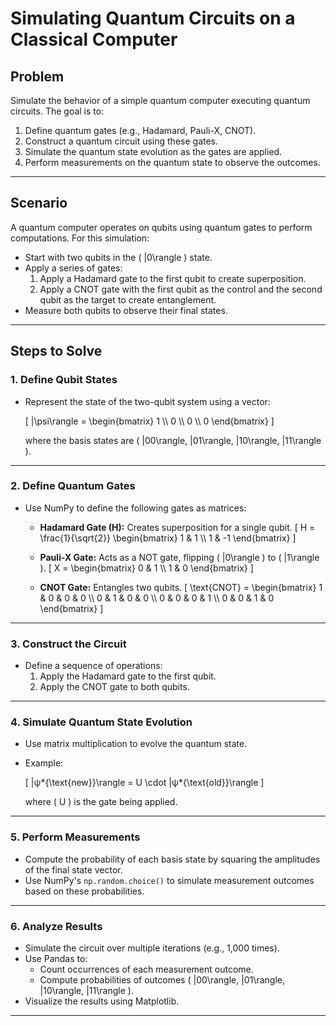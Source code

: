 # Simulating Quantum Circuits on a Classical Computer

## **Problem**

Simulate the behavior of a simple quantum computer executing quantum circuits. The goal is to:

1. Define quantum gates (e.g., Hadamard, Pauli-X, CNOT).
2. Construct a quantum circuit using these gates.
3. Simulate the quantum state evolution as the gates are applied.
4. Perform measurements on the quantum state to observe the outcomes.

---

## **Scenario**

A quantum computer operates on qubits using quantum gates to perform computations. For this simulation:

- Start with two qubits in the \( |0\rangle \) state.
- Apply a series of gates:
  1. Apply a Hadamard gate to the first qubit to create superposition.
  2. Apply a CNOT gate with the first qubit as the control and the second qubit as the target to create entanglement.
- Measure both qubits to observe their final states.

---

## **Steps to Solve**

### **1. Define Qubit States**

- Represent the state of the two-qubit system using a vector:

  \[ |\psi\rangle = \begin{bmatrix} 1 \\\ 0 \\\ 0 \\\ 0 \end{bmatrix} \]

  where the basis states are \( |00\rangle, |01\rangle, |10\rangle, |11\rangle \).

---

### **2. Define Quantum Gates**

- Use NumPy to define the following gates as matrices:

  - **Hadamard Gate (H):** Creates superposition for a single qubit.
    \[
    H = \frac{1}{\sqrt{2}} \begin{bmatrix}
    1 & 1 \\\ 1 & -1
    \end{bmatrix}
    \]

  - **Pauli-X Gate:** Acts as a NOT gate, flipping \( |0\rangle \) to \( |1\rangle \).
    \[
    X = \begin{bmatrix}
    0 & 1 \\\ 1 & 0
    \end{bmatrix}
    \]

  - **CNOT Gate:** Entangles two qubits.
    \[
    \text{CNOT} = \begin{bmatrix}
    1 & 0 & 0 & 0 \\\ 0 & 1 & 0 & 0 \\\ 0 & 0 & 0 & 1 \\\ 0 & 0 & 1 & 0
    \end{bmatrix}
    \]

---

### **3. Construct the Circuit**

- Define a sequence of operations:
  1. Apply the Hadamard gate to the first qubit.
  2. Apply the CNOT gate to both qubits.

---

### **4. Simulate Quantum State Evolution**

- Use matrix multiplication to evolve the quantum state.
- Example:

  \[ |ψ*{\text{new}}\rangle = U \cdot |ψ*{\text{old}}\rangle \]

  where \( U \) is the gate being applied.

---

### **5. Perform Measurements**

- Compute the probability of each basis state by squaring the amplitudes of the final state vector.
- Use NumPy's `np.random.choice()` to simulate measurement outcomes based on these probabilities.

---

### **6. Analyze Results**

- Simulate the circuit over multiple iterations (e.g., 1,000 times).
- Use Pandas to:
  - Count occurrences of each measurement outcome.
  - Compute probabilities of outcomes \( |00\rangle, |01\rangle, |10\rangle, |11\rangle \).
- Visualize the results using Matplotlib.

---
